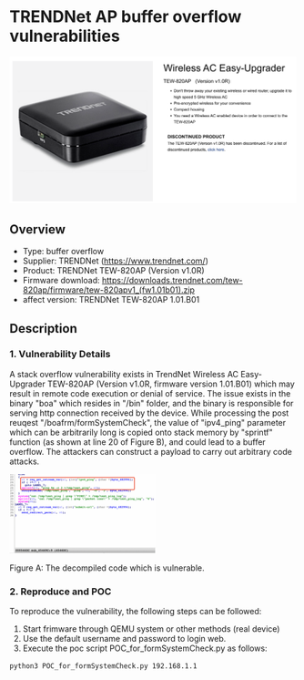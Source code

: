 # TRENDNet AP buffer overflow vulnerabilities

![image-20221027101724040](../image-20221027101724040.png)

## Overview

* Type: buffer overflow
* Supplier: TRENDNet  (https://www.trendnet.com/)
* Product: TRENDNet TEW-820AP (Version v1.0R)
* Firmware download: https://downloads.trendnet.com/tew-820ap/firmware/tew-820apv1_(fw1.01b01).zip
* affect version: TRENDNet TEW-820AP 1.01.B01



## Description

### 1. Vulnerability Details

A stack overflow vulnerability exists in TrendNet Wireless AC Easy-Upgrader TEW-820AP (Version v1.0R, firmware version 1.01.B01) which may result in remote code execution or denial of service. The issue exists in the binary "boa" which resides in "/bin" folder, and the binary is responsible for serving http connection received by the device. While processing the post reuqest "/boafrm/formSystemCheck", the value of "ipv4_ping" parameter which can be arbitrarily long is copied onto stack memory by "sprintf" function (as shown at line 20 of Figure B), and could lead to a buffer overflow. The attackers can construct a payload to carry out arbitrary code attacks.

<img src="./image/image-20221027144646497.png" alt="image-20221027144646497" style="zoom:25%;" />

Figure A: The decompiled code which is vulnerable.



### 2. Reproduce and POC

To reproduce the vulnerability, the following steps can be followed:

1. Start frimware through QEMU system or other methods (real device)
2. Use the default username and password to login web.
3. Execute the poc script POC_for_formSystemCheck.py as follows:

```bash
python3 POC_for_formSystemCheck.py 192.168.1.1
```

